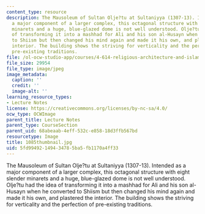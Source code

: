 ```yaml
---
content_type: resource
description: The Mausoleum of Sultan Olje?tu at Sultaniyya (1307-13). Intended as
  a major component of a larger complex, this octagonal structure with eight slender
  minarets and a huge, blue-glazed dome is not well understood. Olje?tu had the idea
  of transforming it into a mashhad for Ali and his son al-Husayn when he converted
  to Shiism but then changed his mind again and made it his own, and plastered the
  interior. The building shows the striving for verticality and the perfection of
  pre-existing traditions.
file: /ol-ocw-studio-app/courses/4-614-religious-architecture-and-islamic-cultures-fall-2002/5fd99492149434785ba5fb1170a4ff33_1085thumbnail.jpg
file_size: 29954
file_type: image/jpeg
image_metadata:
  caption: ''
  credit: ''
  image-alt: ''
learning_resource_types:
- Lecture Notes
license: https://creativecommons.org/licenses/by-nc-sa/4.0/
ocw_type: OCWImage
parent_title: Lecture Notes
parent_type: CourseSection
parent_uid: 68abeaab-4eff-532c-e858-18d3ffb567bd
resourcetype: Image
title: 1085thumbnail.jpg
uid: 5fd99492-1494-3478-5ba5-fb1170a4ff33
---
```

The Mausoleum of Sultan Olje?tu at Sultaniyya (1307-13). Intended as a major component of a larger complex, this octagonal structure with eight slender minarets and a huge, blue-glazed dome is not well understood. Olje?tu had the idea of transforming it into a mashhad for Ali and his son al-Husayn when he converted to Shiism but then changed his mind again and made it his own, and plastered the interior. The building shows the striving for verticality and the perfection of pre-existing traditions.